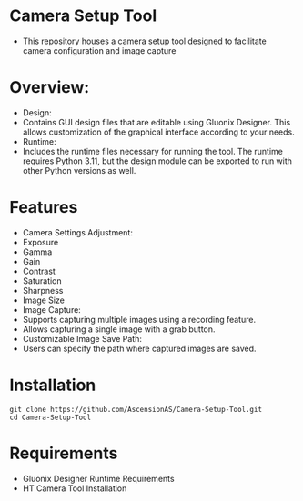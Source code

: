 # Camera Setup Tool
- This repository houses a camera setup tool designed to facilitate camera configuration and image capture

# Overview:
- Design:
- 	Contains GUI design files that are editable using Gluonix Designer. This allows customization of the graphical interface according to your needs.
- Runtime:
- 	Includes the runtime files necessary for running the tool. The runtime requires Python 3.11, but the design module can be exported to run with other Python versions as well.

# Features
- Camera Settings Adjustment:
- 	Exposure
- 	Gamma
- 	Gain
- 	Contrast
- 	Saturation
- 	Sharpness
- 	Image Size
- Image Capture:
- 	Supports capturing multiple images using a recording feature.
- 	Allows capturing a single image with a grab button.
- Customizable Image Save Path:
- 	Users can specify the path where captured images are saved.

# Installation
```
git clone https://github.com/AscensionAS/Camera-Setup-Tool.git
cd Camera-Setup-Tool
```

# Requirements
- Gluonix Designer Runtime Requirements
- HT Camera Tool Installation 